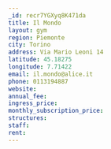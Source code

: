 ```yaml
---
_id: recr7YGXyq8K471da
title: Il Mondo
layout: gym
region: Piemonte
city: Torino
address: Via Mario Leoni 14
latitude: 45.18275
longitude: 7.71422
email: il.mondo@alice.it
phone: 0113194887
website: 
annual_fee: 
ingress_price: 
monthly_subscription_price: 
structures: 
staff: 
rent: 
---
```


